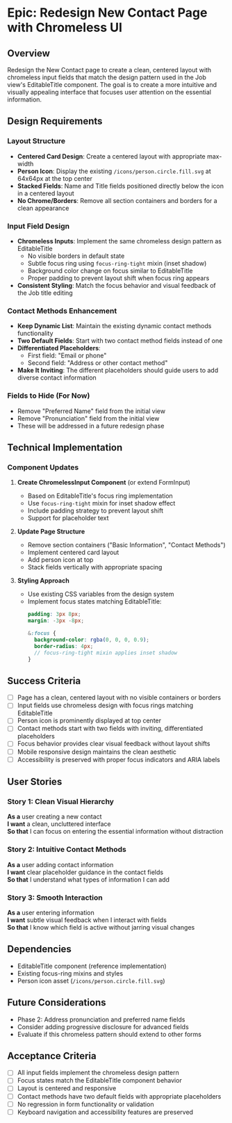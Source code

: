 # Epic: Redesign New Contact Page with Chromeless UI

## Overview
Redesign the New Contact page to create a clean, centered layout with chromeless input fields that match the design pattern used in the Job view's EditableTitle component. The goal is to create a more intuitive and visually appealing interface that focuses user attention on the essential information.

## Design Requirements

### Layout Structure
- **Centered Card Design**: Create a centered layout with appropriate max-width
- **Person Icon**: Display the existing `/icons/person.circle.fill.svg` at 64x64px at the top center
- **Stacked Fields**: Name and Title fields positioned directly below the icon in a centered layout
- **No Chrome/Borders**: Remove all section containers and borders for a clean appearance

### Input Field Design
- **Chromeless Inputs**: Implement the same chromeless design pattern as EditableTitle
  - No visible borders in default state
  - Subtle focus ring using `focus-ring-tight` mixin (inset shadow)
  - Background color change on focus similar to EditableTitle
  - Proper padding to prevent layout shift when focus ring appears
- **Consistent Styling**: Match the focus behavior and visual feedback of the Job title editing

### Contact Methods Enhancement
- **Keep Dynamic List**: Maintain the existing dynamic contact methods functionality
- **Two Default Fields**: Start with two contact method fields instead of one
- **Differentiated Placeholders**: 
  - First field: "Email or phone"
  - Second field: "Address or other contact method"
- **Make It Inviting**: The different placeholders should guide users to add diverse contact information

### Fields to Hide (For Now)
- Remove "Preferred Name" field from the initial view
- Remove "Pronunciation" field from the initial view
- These will be addressed in a future redesign phase

## Technical Implementation

### Component Updates
1. **Create ChromelessInput Component** (or extend FormInput)
   - Based on EditableTitle's focus ring implementation
   - Use `focus-ring-tight` mixin for inset shadow effect
   - Include padding strategy to prevent layout shift
   - Support for placeholder text

2. **Update Page Structure**
   - Remove section containers ("Basic Information", "Contact Methods")
   - Implement centered card layout
   - Add person icon at top
   - Stack fields vertically with appropriate spacing

3. **Styling Approach**
   - Use existing CSS variables from the design system
   - Implement focus states matching EditableTitle:
     ```scss
     padding: 3px 8px;
     margin: -3px -8px;
     
     &:focus {
       background-color: rgba(0, 0, 0, 0.9);
       border-radius: 4px;
       // focus-ring-tight mixin applies inset shadow
     }
     ```

## Success Criteria
- [ ] Page has a clean, centered layout with no visible containers or borders
- [ ] Input fields use chromeless design with focus rings matching EditableTitle
- [ ] Person icon is prominently displayed at top center
- [ ] Contact methods start with two fields with inviting, differentiated placeholders
- [ ] Focus behavior provides clear visual feedback without layout shifts
- [ ] Mobile responsive design maintains the clean aesthetic
- [ ] Accessibility is preserved with proper focus indicators and ARIA labels

## User Stories

### Story 1: Clean Visual Hierarchy
**As a** user creating a new contact  
**I want** a clean, uncluttered interface  
**So that** I can focus on entering the essential information without distraction

### Story 2: Intuitive Contact Methods
**As a** user adding contact information  
**I want** clear placeholder guidance in the contact fields  
**So that** I understand what types of information I can add

### Story 3: Smooth Interaction
**As a** user entering information  
**I want** subtle visual feedback when I interact with fields  
**So that** I know which field is active without jarring visual changes

## Dependencies
- EditableTitle component (reference implementation)
- Existing focus-ring mixins and styles
- Person icon asset (`/icons/person.circle.fill.svg`)

## Future Considerations
- Phase 2: Address pronunciation and preferred name fields
- Consider adding progressive disclosure for advanced fields
- Evaluate if this chromeless pattern should extend to other forms

## Acceptance Criteria
- [ ] All input fields implement the chromeless design pattern
- [ ] Focus states match the EditableTitle component behavior
- [ ] Layout is centered and responsive
- [ ] Contact methods have two default fields with appropriate placeholders
- [ ] No regression in form functionality or validation
- [ ] Keyboard navigation and accessibility features are preserved
